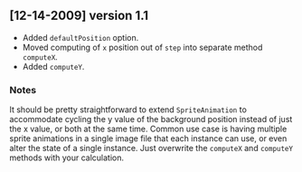 ## [12-14-2009] version 1.1
* Added `defaultPosition` option.
* Moved computing of `x` position out of `step` into separate method `computeX`.
* Added `computeY`.

### Notes

It should be pretty straightforward to extend `SpriteAnimation` to accommodate cycling the y value of the background position instead of just the x value, or both at the same time.  Common use case is having multiple sprite animations in a single image file that each instance can use, or even alter the state of a single instance.  Just overwrite the `computeX` and `computeY` methods with your calculation.

